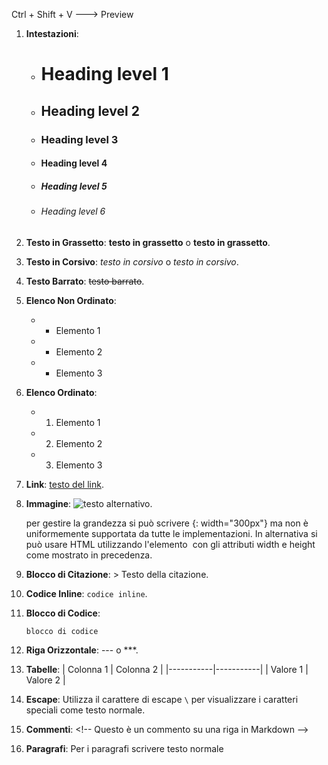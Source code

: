 Ctrl + Shift + V ---> Preview

1. **Intestazioni**:

   - # Heading level 1
   - ## Heading level 2
   - ### Heading level 3
   - #### Heading level 4
   - ##### Heading level 5
   - ###### Heading level 6

2. **Testo in Grassetto**: **testo in grassetto** o **testo in grassetto**.

3. **Testo in Corsivo**: _testo in corsivo_ o _testo in corsivo_.

4. **Testo Barrato**: ~~testo barrato~~.

5. **Elenco Non Ordinato**:

   - - Elemento 1
   - - Elemento 2
   - - Elemento 3

6. **Elenco Ordinato**:

   - 1. Elemento 1
   - 2. Elemento 2
   - 3. Elemento 3

7. **Link**: [testo del link](https://www.youtube.com/watch?v=dQw4w9WgXcQ).

8. **Immagine**: ![testo alternativo](https://i.pinimg.com/originals/6b/23/70/6b237060aada7018d149e0af69de0671.jpg).

   per gestire la grandezza si può scrivere {: width="300px"} ma non è uniformemente supportata da tutte le implementazioni.
   In alternativa si può usare HTML utilizzando l'elemento <img> con gli attributi width e height come mostrato in precedenza.

9. **Blocco di Citazione**: > Testo della citazione.

10. **Codice Inline**: `codice inline`.

11. **Blocco di Codice**:

    ```
    blocco di codice
    ```

12. **Riga Orizzontale**: --- o \*\*\*.

13. **Tabelle**:
    | Colonna 1 | Colonna 2 |
    |-----------|-----------|
    | Valore 1 | Valore 2 |

14. **Escape**: Utilizza il carattere di escape `\` per visualizzare i caratteri speciali come testo normale.

15. **Commenti**: \<!-- Questo è un commento su una riga in Markdown -->

16. **Paragrafi**: Per i paragrafi scrivere testo normale
